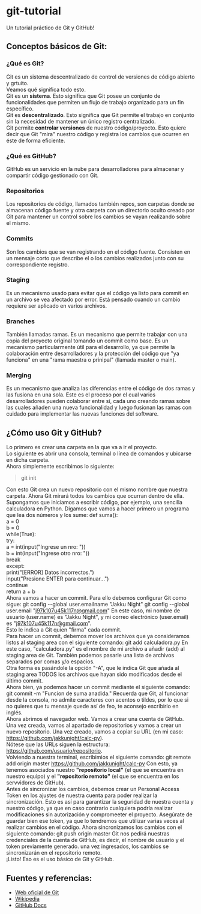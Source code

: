 # git-tutorial
Un tutorial práctico de Git y GitHub!
## Conceptos básicos de Git:
### ¿Qué es Git?
Git es un sistema descentralizado de control de versiones de código abierto y grtuito.  
Veamos qué significa todo esto.  
Git es un **sistema**. Esto significa que Git posee un conjunto de funcionalidades que 
permiten un flujo de trabajo organizado para un fin específico.  
Git es **descentralizado**. Esto significa que Git permite el trabajo en conjunto sin la 
necesidad de mantener un único registro centralizado.  
Git permite **controlar versiones** de nuestro código/proyecto. Esto quiere decir que 
Git "mira" nuestro código y registra los cambios que ocurren en éste de forma eficiente.  
### ¿Qué es GitHub?
GitHub es un servicio en la nube para desarrolladores para almacenar y compartir código 
gestionado con Git.
### Repositorios
Los repositorios de código, llamados también repos, son carpetas donde se almacenan 
código fuente y otra carpeta con un directorio oculto creado por Git para mantener un 
control sobre los cambios se vayan realizando sobre el mismo.
### Commits
Son los cambios que se van registrando en el código fuente. Consisten en un mensaje corto 
que describe el o los cambios realizados junto con su correspondiente registro.
### Staging
Es un mecanismo usado para evitar que el código ya listo para commit en un archivo se 
vea afectado por error. Está pensado cuando un cambio requiere ser aplicado en varios 
archivos.
### Branches
También llamadas ramas. Es un mecanismo que permite trabajar con una copia del proyecto 
original tomando un commit como base. Es un mecanismo particularmente útil para el 
desarrollo, ya que permite la colaboración entre desarrolladores y la protección del 
código que "ya funciona" en una "rama maestra o prinipal" (llamada master o main).
### Merging
Es un mecanismo que analiza las diferencias entre el código de dos ramas y las fusiona en
una sola. Este es el proceso por el cual varios desarrolladores pueden colaborar entre 
sí, cada uno creando ramas sobre las cuales añaden una nueva funcionalidad y luego fusionan 
las ramas con cuidado para implementar las nuevas funciones del software.
## ¿Cómo uso Git y GitHub?
Lo primero es crear una carpeta en la que va a ir el proyecto.  
Lo siguiente es abrir una consola, terminal o línea de comandos y ubicarse en dicha carpeta.  
Ahora simplemente escribimos lo siguiente:
>git init
>
Con esto Git crea un nuevo repositorio con el mismo nombre que nuestra carpeta. Ahora Git
mirará todos los cambios que ocurran dentro de ella.  
Supongamos que iniciamos a escribir código, por ejemplo, una sencilla calculadora en 
Python. Digamos que vamos a hacer primero un programa que lea dos números y los sume:
	def suma():  
		a = 0  
		b = 0  
		while(True):  
			try:  
				a = int(input("Ingrese un nro: "))  
				b = int(input("Ingrese otro nro: "))  
				break  
			except:  
				print("[ERROR] Datos incorrectos.")  
				input("Presione ENTER para continuar...")  
				continue  
		return a + b  
Ahora vamos a hacer un commit. Para ello debemos configurar Git como sigue:
	git config --global user.emailname "Jakku Night"
	git config --global user.email "j97k107u45k117n@gmail.com"
En este caso, mi nombre de usuario (user.name) es "Jakku Night", y mi correo electrónico 
(user.email) es "j97k107u45k117n@gmail.com".  
Esto le indica a Git quien "firma" cada commit.  
Para hacer un commit, debemos mover los archivos que ya consideramos listos al staging area 
con el siguiente comando:
	git add calculadora.py
En este caso, "calculadora.py" es el nombre de mi archivo a añadir (add) al staging area de 
Git. También podemos pasarle una lista de archivos separados por comas y/o espacios.  
Otra forma es pasándole la opción "-A", que le indica Git que añada al staging area TODOS 
los archivos que hayan sido modificados desde el último commit.  
Ahora bien, ya podemos hacer un commit mediante el siguiente comando:
	git commit -m "Funcion de suma anadida."
Recuerda que Git, al funcionar desde la consola, no admite caracteres con acentos o tildes, 
por lo que si no quieres que tu mensaje quede así de feo, te aconsejo escribirlo en inglés.  
Ahora abrimos el navegador web. Vamos a crear una cuenta de GitHub.  
Una vez creada, vamos al apartado de repositorios y vamos a crear un nuevo repositorio.
Una vez creado, vamos a copiar su URL (en mi caso: https://github.com/jakkunight/calc-py).  
Nótese que las URLs siguen la estructura: https://github.com/usuario/repositorio.  
Volviendo a nuestra terminal, escribimios el siguiente comando:
	git remote add origin master https://github.com/jakkunight/calc-py
Con esto, ya tenemos asociados nuestro **"repositorio local"** (el que se encuentra en 
nuestro equipo) y el **"repositorio remoto"** (el que se encuentra en los servvidores de 
GitHub).  
Antes de sincronizar los cambios, debemos crear un Personal Access Token en los ajustes de 
nuestra cuenta para poder realizar la sincronización. Esto es así para garantizar la 
seguridad de nuestra cuenta y nuestro código, ya que en caso contrario cualquiera podría 
realizar modificaciones sin autorización y compromeeter el proyecto. Asegúrate de guardar 
bien ese token, ya que lo tendremos que utilizar varias veces al realizar cambios en el 
código.
Ahora sincronizamos los cambios con el siguiente comando:
	git push origin master
Git nos pedirá nuestras credenciales de la cuenta de GitHub, es decir, el nombre de usuario 
y el token previamente generado.
una vez ingresados, los cambios se sincronizarán en el repositorio remoto.  
¡Listo! Eso es el uso básico de Git y GitHub.

## Fuentes y referencias:
* [Web oficial de Git](https://git-scm.com)
* [Wikipedia](https://es.wikipedia.org/wiki/Git)
* [GitHub Docs](https://docs.github.com/es/get-started/quickstart/hello-world)

